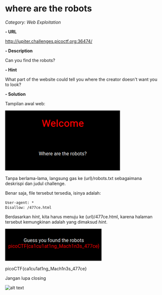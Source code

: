 # where are the robots

*Category: Web Exploitation*

**- URL**

http://jupiter.challenges.picoctf.org:36474/

**- Description**

Can you find the robots?

**- Hint**

What part of the website could tell you where the creator doesn't want you to look?

**- Solution**

Tampilan awal web:

![alt text](https://raw.githubusercontent.com/nuzulh/CTF-WriteUp/main/picoCTF/where%20are%20the%20robots/robots.png)

Tanpa berlama-lama, langsung gas ke (url)/robots.txt sebagaimana deskrispi dan judul challenge.

Benar saja, file tersebut tersedia, isinya adalah:

```
User-agent: *
Disallow: /477ce.html
```

Berdasarkan *hint*, kita harus menuju ke (url)/477ce.html, karena halaman tersebut kemungkinan adalah yang dimaksud *hint*.

![alt text](https://raw.githubusercontent.com/nuzulh/CTF-WriteUp/main/picoCTF/where%20are%20the%20robots/flag.png)

picoCTF{ca1cu1at1ng_Mach1n3s_477ce}

Jangan lupa closing

![alt text](https://media.giphy.com/media/lgcUUCXgC8mEo/giphy.gif)
